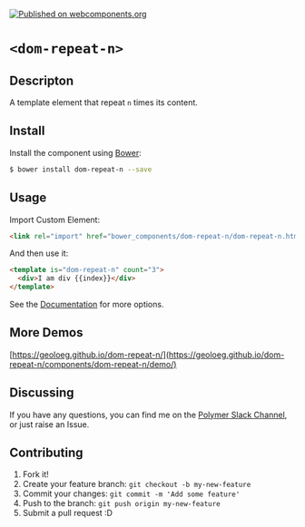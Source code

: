 [![Published on webcomponents.org](https://img.shields.io/badge/webcomponents.org-published-blue.svg?style=flat-square)](https://www.webcomponents.org/element/GeoloeG/dom-repeat-n)

# `<dom-repeat-n>`

## Descripton

A template element that repeat `n` times its content.

## Install

Install the component using [Bower](http://bower.io/):

```sh
$ bower install dom-repeat-n --save
```

## Usage

Import Custom Element:

```html
<link rel="import" href="bower_components/dom-repeat-n/dom-repeat-n.html">
```

And then use it:

<!---
```
<custom-element-demo>
  <template>
    <link rel="import" href="dom-repeat-n.html">
	  <next-code-block></next-code-block>
  </template>
</custom-element-demo>
```
-->
```html
<template is="dom-repeat-n" count="3">
  <div>I am div {{index}}</div>
</template>
```

See the [Documentation](https://geoloeg.github.io/dom-repeat-n/) for more options.

## More Demos

[https://geoloeg.github.io/dom-repeat-n/](https://geoloeg.github.io/dom-repeat-n/components/dom-repeat-n/demo/)

## Discussing

If you have any questions, you can find me on the [Polymer Slack Channel](https://polymer.slack.com/), or just raise an Issue.

## Contributing

1. Fork it!
2. Create your feature branch: `git checkout -b my-new-feature`
3. Commit your changes: `git commit -m 'Add some feature'`
4. Push to the branch: `git push origin my-new-feature`
5. Submit a pull request :D
